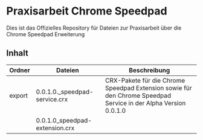 # Praxisarbeit Chrome Speedpad
Dies ist das Offizielles Repository für Dateien zur Praxisarbeit über die Chrome Speedpad Erweiterung

## Inhalt
| Ordner | Dateien | Beschreibung | 
| ------ | ------- | ------------ |
| export | 0.0.1.0._speedpad-service.crx | CRX-Pakete für die Chrome Speedpad Extension sowie für den Chrome Speedpad Service in der Alpha Version 0.0.1.0
|        | 0.0.1.0_speedpad-extension.crx | |
